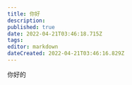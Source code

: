```yaml
---
title: 你好
description: 
published: true
date: 2022-04-21T03:46:18.715Z
tags: 
editor: markdown
dateCreated: 2022-04-21T03:46:16.829Z
---
```


你好的